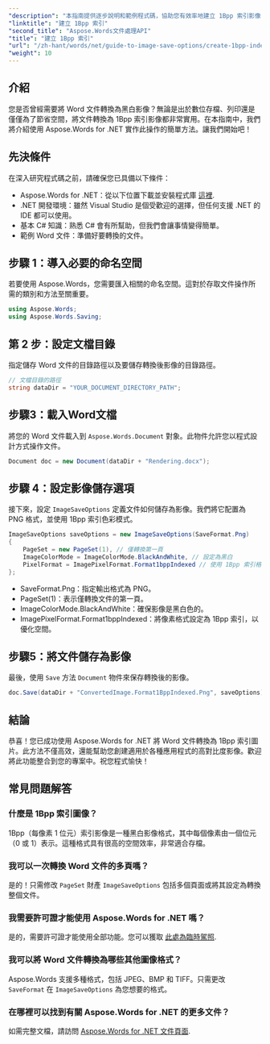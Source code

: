 ```yaml
---
"description": "本指南提供逐步說明和範例程式碼，協助您有效率地建立 1Bpp 索引影像，用於存檔、列印或節省空間。"
"linktitle": "建立 1Bpp 索引"
"second_title": "Aspose.Words文件處理API"
"title": "建立 1Bpp 索引"
"url": "/zh-hant/words/net/guide-to-image-save-options/create-1bpp-indexed/"
"weight": 10
---
```


## 介紹

您是否曾經需要將 Word 文件轉換為黑白影像？無論是出於數位存檔、列印還是僅僅為了節省空間，將文件轉換為 1Bpp 索引影像都非常實用。在本指南中，我們將介紹使用 Aspose.Words for .NET 實作此操作的簡單方法。讓我們開始吧！

## 先決條件

在深入研究程式碼之前，請確保您已具備以下條件：

- Aspose.Words for .NET：從以下位置下載並安裝程式庫 [這裡](https://releases。aspose.com/words/net/).
- .NET 開發環境：雖然 Visual Studio 是個受歡迎的選擇，但任何支援 .NET 的 IDE 都可以使用。
- 基本 C# 知識：熟悉 C# 會有所幫助，但我們會讓事情變得簡單。
- 範例 Word 文件：準備好要轉換的文件。

## 步驟 1：導入必要的命名空間

若要使用 Aspose.Words，您需要匯入相關的命名空間。這對於存取文件操作所需的類別和方法至關重要。

```csharp
using Aspose.Words;
using Aspose.Words.Saving;
```

## 第 2 步：設定文檔目錄

指定儲存 Word 文件的目錄路徑以及要儲存轉換後影像的目錄路徑。

```csharp
// 文檔目錄的路徑
string dataDir = "YOUR_DOCUMENT_DIRECTORY_PATH";
```

## 步驟3：載入Word文檔

將您的 Word 文件載入到 `Aspose.Words.Document` 對象。此物件允許您以程式設計方式操作文件。

```csharp
Document doc = new Document(dataDir + "Rendering.docx");
```

## 步驟 4：設定影像儲存選項

接下來，設定 `ImageSaveOptions` 定義文件如何儲存為影像。我們將它配置為 PNG 格式，並使用 1Bpp 索引色彩模式。

```csharp
ImageSaveOptions saveOptions = new ImageSaveOptions(SaveFormat.Png)
{
    PageSet = new PageSet(1), // 僅轉換第一頁
    ImageColorMode = ImageColorMode.BlackAndWhite, // 設定為黑白
    PixelFormat = ImagePixelFormat.Format1bppIndexed // 使用 1Bpp 索引格式
};
```

- SaveFormat.Png：指定輸出格式為 PNG。
- PageSet(1)：表示僅轉換文件的第一頁。
- ImageColorMode.BlackAndWhite：確保影像是黑白色的。
- ImagePixelFormat.Format1bppIndexed：將像素格式設定為 1Bpp 索引，以優化空間。

## 步驟5：將文件儲存為影像

最後，使用 `Save` 方法 `Document` 物件來保存轉換後的影像。

```csharp
doc.Save(dataDir + "ConvertedImage.Format1BppIndexed.Png", saveOptions);
```

## 結論

恭喜！您已成功使用 Aspose.Words for .NET 將 Word 文件轉換為 1Bpp 索引圖片。此方法不僅高效，還能幫助您創建適用於各種應用程式的高對比度影像。歡迎將此功能整合到您的專案中。祝您程式愉快！

## 常見問題解答

### 什麼是 1Bpp 索引圖像？
1Bpp（每像素 1 位元）索引影像是一種黑白影像格式，其中每個像素由一個位元（0 或 1）表示。這種格式具有很高的空間效率，非常適合存檔。

### 我可以一次轉換 Word 文件的多頁嗎？
是的！只需修改 `PageSet` 財產 `ImageSaveOptions` 包括多個頁面或將其設定為轉換整個文件。

### 我需要許可證才能使用 Aspose.Words for .NET 嗎？
是的，需要許可證才能使用全部功能。您可以獲取 [此處為臨時駕照](https://purchase。aspose.com/temporary-license/).

### 我可以將 Word 文件轉換為哪些其他圖像格式？
Aspose.Words 支援多種格式，包括 JPEG、BMP 和 TIFF。只需更改 `SaveFormat` 在 `ImageSaveOptions` 為您想要的格式。

### 在哪裡可以找到有關 Aspose.Words for .NET 的更多文件？
如需完整文檔，請訪問 [Aspose.Words for .NET 文件頁面](https://reference。aspose.com/words/net/).